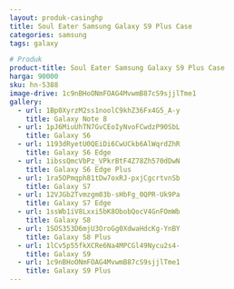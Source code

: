 ```yaml
---
layout: produk-casinghp
title: Soul Eater Samsung Galaxy S9 Plus Case
categories: samsung
tags: galaxy

# Produk
product-title: Soul Eater Samsung Galaxy S9 Plus Case
harga: 90000
sku: hn-5388
image-drive: 1c9nBHoONmFOAG4MvwmB87cS9sjjlTme1
gallery:
  - url: 1Bp0XyrzM2ss1noolC9khZ36Fx4G5_A-y
    title: Galaxy Note 8
  - url: 1pJ6MiuUhTN7GvCEoIyNvoFCwdzP90SbL
    title: Galaxy S6
  - url: 1193dRyetU0QEiDi6CwUCkb6AlWqrdZhR
    title: Galaxy S6 Edge
  - url: 1ibssQmcVbPz_VPkrBtF4Z78Zh570dDwN
    title: Galaxy S6 Edge Plus
  - url: 1ra5OPmqph81tDw7oxRJ-pxjCgcrtvnSb
    title: Galaxy S7
  - url: 12VJGb2Tvmzgm03b-sHbFg_0QPR-Uk9Pa
    title: Galaxy S7 Edge
  - url: 1ssWb1iV8Lxxi5bK8ObobQocV4GnFOmWb
    title: Galaxy S8
  - url: 1SOS353D6mjU3OroGg0XdwaHdcKg-YnBY
    title: Galaxy S8 Plus
  - url: 1lCv5p55fkXCRe6Na4MPCGl49Nycu2s4-
    title: Galaxy S9
  - url: 1c9nBHoONmFOAG4MvwmB87cS9sjjlTme1
    title: Galaxy S9 Plus
---
```

